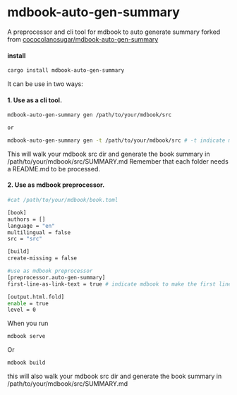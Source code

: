 # mdbook-auto-gen-summary

A preprocessor and cli tool for mdbook to auto generate summary forked from [cococolanosugar/mdbook-auto-gen-summary](https://github.com/cococolanosugar/mdbook-auto-gen-summary)

#### install

```bash
cargo install mdbook-auto-gen-summary
```

It can be use in two ways:

#### 1. Use as a cli tool.

```bash
mdbook-auto-gen-summary gen /path/to/your/mdbook/src

or

mdbook-auto-gen-summary gen -t /path/to/your/mdbook/src # -t indicate mdbook to make the first line(default the file name) of markdown file as the link text in SUMMARY.md 
```

This will walk your mdbook src dir and generate the book summary in /path/to/your/mdbook/src/SUMMARY.md
Remember that each folder needs a README.md to be processed.

#### 2. Use as mdbook preprocessor.

```bash
#cat /path/to/your/mdbook/book.toml

[book]
authors = []
language = "en"
multilingual = false
src = "src"

[build]
create-missing = false

#use as mdbook preprocessor
[preprocessor.auto-gen-summary]
first-line-as-link-text = true # indicate mdbook to make the first line(default the file name) of markdown file as the link text in SUMMARY.md 

[output.html.fold]
enable = true
level = 0

```

When you run 
```bash
mdbook serve
```
Or
```bash
mdbook build
```
this will also walk your mdbook src dir and generate the book summary in /path/to/your/mdbook/src/SUMMARY.md



